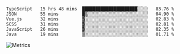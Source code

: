 <!--START_SECTION:waka-->

```text
TypeScript   15 hrs 48 mins  █████████████████████░░░░   83.76 %
JSON         55 mins         █▒░░░░░░░░░░░░░░░░░░░░░░░   04.90 %
Vue.js       32 mins         ▓░░░░░░░░░░░░░░░░░░░░░░░░   02.83 %
SCSS         31 mins         ▓░░░░░░░░░░░░░░░░░░░░░░░░   02.81 %
JavaScript   26 mins         ▓░░░░░░░░░░░░░░░░░░░░░░░░   02.35 %
Java         19 mins         ▒░░░░░░░░░░░░░░░░░░░░░░░░   01.71 %
```

<!--END_SECTION:waka-->

![Metrics](https://metrics.lecoq.io/TachibanaKimika?template=classic&base.activity=0&base.community=0&base.repositories=0&languages=1&isocalendar=1&isocalendar.duration=half-year&languages.limit=8&languages.sections=most-used&languages.colors=github&languages.threshold=0%25&languages.indepth=false&languages.recent.load=300&languages.recent.days=14&config.timezone=Asia%2FShanghai)
